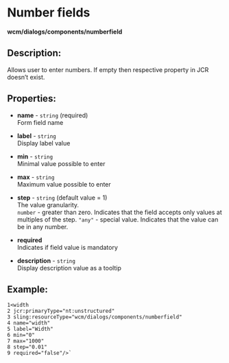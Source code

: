 # Number fields
**wcm/dialogs/components/numberfield**

## Description:

Allows user to enter numbers. If empty then respective property in JCR doesn’t exist.

## Properties:

-   **name** - `string` (required)  
    Form field name
    
-   **label** - `string`  
    Display label value
    
-   **min** - `string`  
    Minimal value possible to enter
    
-   **max** - `string`  
    Maximum value possible to enter
    
-   **step** - `string` (default value = 1)  
    The value granularity.  
    `number` - greater than zero. Indicates that the field accepts only values at multiples of the step. `"any"` - special value. Indicates that the value can be in any number.
    
-   **required**  
    Indicates if field value is mandatory
    
-   **description** - `string`  
    Display description value as a tooltip
    

## Example:
```
1<width 
2 jcr:primaryType="nt:unstructured" 
3 sling:resourceType="wcm/dialogs/components/numberfield" 
4 name="width" 
5 label="Width" 
6 min="0" 
7 max="1000" 
8 step="0.01" 
9 required="false"/>`
```